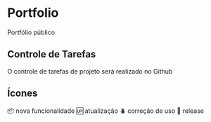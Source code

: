 # Portfolio

Portfólio público

## Controle de Tarefas

O controle de tarefas de projeto será realizado no Github
## Ícones

:package: nova funcionalidade
:up: atualização
:beetle: correção de uso
:checkered_flag: release


